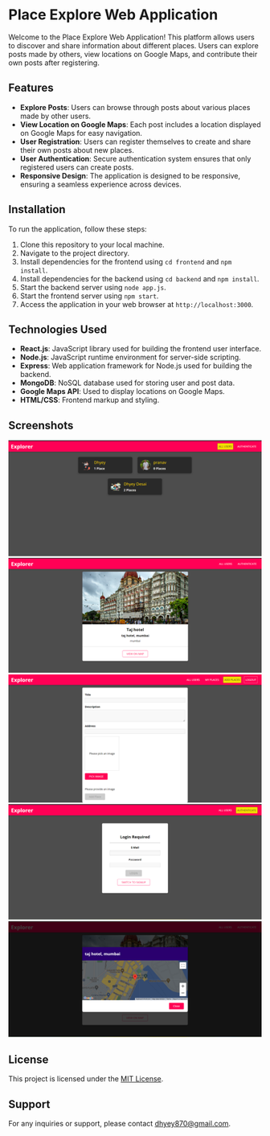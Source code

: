 # Place Explore Web Application

Welcome to the Place Explore Web Application! This platform allows users to discover and share information about different places. Users can explore posts made by others, view locations on Google Maps, and contribute their own posts after registering.

## Features

- **Explore Posts**: Users can browse through posts about various places made by other users.
- **View Location on Google Maps**: Each post includes a location displayed on Google Maps for easy navigation.
- **User Registration**: Users can register themselves to create and share their own posts about new places.
- **User Authentication**: Secure authentication system ensures that only registered users can create posts.
- **Responsive Design**: The application is designed to be responsive, ensuring a seamless experience across devices.

## Installation

To run the application, follow these steps:

1. Clone this repository to your local machine.
2. Navigate to the project directory.
3. Install dependencies for the frontend using `cd frontend` and `npm install`.
4. Install dependencies for the backend using `cd backend` and `npm install`.
5. Start the backend server using `node app.js`.
6. Start the frontend server using `npm start`.
7. Access the application in your web browser at `http://localhost:3000`.

## Technologies Used

- **React.js**: JavaScript library used for building the frontend user interface.
- **Node.js**: JavaScript runtime environment for server-side scripting.
- **Express**: Web application framework for Node.js used for building the backend.
- **MongoDB**: NoSQL database used for storing user and post data.
- **Google Maps API**: Used to display locations on Google Maps.
- **HTML/CSS**: Frontend markup and styling.

## Screenshots

<div>
    <img src="screenshots/Home.png">
    <img src="screenshots/placesFromuser.png">
    <img src="screenshots/AddPlace.png">
    <img src="screenshots/Authentication.png">
    <img src="screenshots/GoogleMap.png">
</div>

## License

This project is licensed under the [MIT License](LICENSE).

## Support

For any inquiries or support, please contact [dhyey870@gmail.com](mailto:dhyey870@gmail.com).
